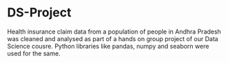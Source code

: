 # DS-Project
Health insurance claim data from a population of people in Andhra Pradesh was cleaned and analysed as part of a hands on group project of our Data Science cousre. Python libraries like pandas, numpy and seaborn were used for the same.
